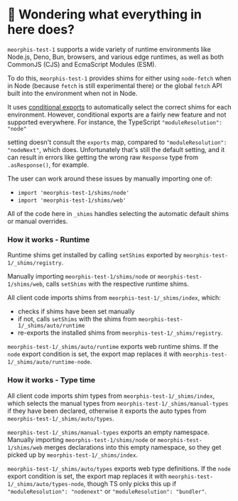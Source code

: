 # 👋 Wondering what everything in here does?

`meorphis-test-1` supports a wide variety of runtime environments like Node.js, Deno, Bun, browsers, and various
edge runtimes, as well as both CommonJS (CJS) and EcmaScript Modules (ESM).

To do this, `meorphis-test-1` provides shims for either using `node-fetch` when in Node (because `fetch` is still experimental there) or the global `fetch` API built into the environment when not in Node.

It uses [conditional exports](https://nodejs.org/api/packages.html#conditional-exports) to
automatically select the correct shims for each environment. However, conditional exports are a fairly new
feature and not supported everywhere. For instance, the TypeScript `"moduleResolution": "node"`

setting doesn't consult the `exports` map, compared to `"moduleResolution": "nodeNext"`, which does.
Unfortunately that's still the default setting, and it can result in errors like
getting the wrong raw `Response` type from `.asResponse()`, for example.

The user can work around these issues by manually importing one of:

- `import 'meorphis-test-1/shims/node'`
- `import 'meorphis-test-1/shims/web'`

All of the code here in `_shims` handles selecting the automatic default shims or manual overrides.

### How it works - Runtime

Runtime shims get installed by calling `setShims` exported by `meorphis-test-1/_shims/registry`.

Manually importing `meorphis-test-1/shims/node` or `meorphis-test-1/shims/web`, calls `setShims` with the respective runtime shims.

All client code imports shims from `meorphis-test-1/_shims/index`, which:

- checks if shims have been set manually
- if not, calls `setShims` with the shims from `meorphis-test-1/_shims/auto/runtime`
- re-exports the installed shims from `meorphis-test-1/_shims/registry`.

`meorphis-test-1/_shims/auto/runtime` exports web runtime shims.
If the `node` export condition is set, the export map replaces it with `meorphis-test-1/_shims/auto/runtime-node`.

### How it works - Type time

All client code imports shim types from `meorphis-test-1/_shims/index`, which selects the manual types from `meorphis-test-1/_shims/manual-types` if they have been declared, otherwise it exports the auto types from `meorphis-test-1/_shims/auto/types`.

`meorphis-test-1/_shims/manual-types` exports an empty namespace.
Manually importing `meorphis-test-1/shims/node` or `meorphis-test-1/shims/web` merges declarations into this empty namespace, so they get picked up by `meorphis-test-1/_shims/index`.

`meorphis-test-1/_shims/auto/types` exports web type definitions.
If the `node` export condition is set, the export map replaces it with `meorphis-test-1/_shims/auto/types-node`, though TS only picks this up if `"moduleResolution": "nodenext"` or `"moduleResolution": "bundler"`.

